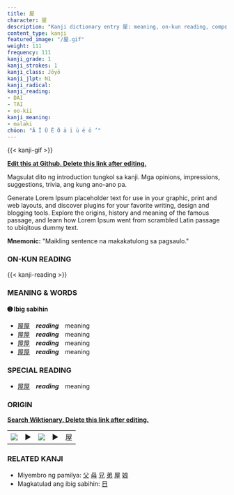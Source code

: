 ```yaml
---
title: 屋
character: 屋
description: "Kanji dictionary entry 屋: meaning, on-kun reading, compounds, origin, related kanji"
content_type: kanji
featured_image: "/屋.gif"
weight: 111
frequency: 111
kanji_grade: 1
kanji_strokes: 1
kanji_class: Jōyō
kanji_jlpt: N1
kanji_radical: 
kanji_reading: 
- DAI
- TAI
- oo-kii
kanji_meaning:
- malaki
chōon: "Ā Ī Ū Ē Ō ā ī ū ē ō ’"
---
```

[//]: # (Don't edit the line below. Kanji animated GIF code is automatically generated.)
{{< kanji-gif >}}

[//]: # (Edit below this line.)

**[Edit this at Github. Delete this link after editing.](https://github.com/tim0g/tim/tree/main/content/kanji/屋/index.md)**

Magsulat dito ng introduction tungkol sa kanji. Mga opinions, impressions, suggestions, trivia, ang kung ano-ano pa.

Generate Lorem Ipsum placeholder text for use in your graphic, print and web layouts, and discover plugins for your favorite writing, design and blogging tools. Explore the origins, history and meaning of the famous passage, and learn how Lorem Ipsum went from scrambled Latin passage to ubiqitous dummy text.
 
**Mnemonic:** "Maikling sentence na makakatulong sa pagsaulo."

### ON-KUN READING

[//]: # (Don't edit the line below. ON-KUN READING code is automatically generated.)
{{< kanji-reading >}}

### MEANING & WORDS

#### ➊ **Ibig sabihin**
  - [屋](../屋)[屋](../屋)　***reading***　meaning
  - [屋](../屋)[屋](../屋)　***reading***　meaning
  - [屋](../屋)[屋](../屋)　***reading***　meaning
  - [屋](../屋)[屋](../屋)　***reading***　meaning

### SPECIAL READING
  - [屋](../屋)[屋](../屋)　***reading***　meaning

### ORIGIN

**[Search Wiktionary. Delete this link after editing.](https://wiktionary.org/wiki/屋)**
<table class="kanji-table"><tr><td>
<img src="60px-屋-bronze.svg.png">
</td><td>▶</td><td>
<img src="60px-屋-oracle.svg.png">
</td><td>▶</td>
<td class="kanji-origin">屋</td>
</tr></table>

### RELATED KANJI
- Miyembro ng pamilya: [父](../父) [母](../母) [兄](../兄) [弟](../弟) [屋](../屋) [娘](../娘)
- Magkatulad ang ibig sabihin: [日](../日)
